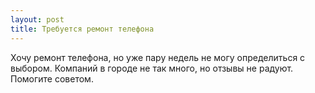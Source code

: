 ```yaml
---
layout: post 
title: Требуется ремонт телефона 
--- 
```

Хочу ремонт телефона, но уже пару недель не могу определиться с выбором. Компаний в городе не так много, но отзывы не радуют. Помогите советом.